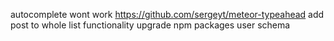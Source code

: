 autocomplete wont work https://github.com/sergeyt/meteor-typeahead
add post to whole list functionality
upgrade npm packages
user schema
